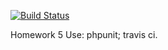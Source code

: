 [![Build Status](https://travis-ci.org/zrayev/hw5.svg?branch=dev)](https://travis-ci.org/zrayev/hw5)

Homework 5
Use:
	phpunit;
	travis ci.


